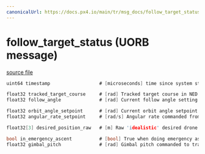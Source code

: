 ```yaml
---
canonicalUrl: https://docs.px4.io/main/tr/msg_docs/follow_target_status
---
```


# follow_target_status (UORB message)



[source file](https://github.com/PX4/PX4-Autopilot/blob/release/1.13/msg/follow_target_status.msg)

```c
uint64 timestamp                  # [microseconds] time since system start

float32 tracked_target_course     # [rad] Tracked target course in NED local frame (North is course zero)
float32 follow_angle              # [rad] Current follow angle setting

float32 orbit_angle_setpoint      # [rad] Current orbit angle setpoint from the smooth trajectory generator
float32 angular_rate_setpoint     # [rad/s] Angular rate commanded from Jerk-limited Orbit Angle trajectory for Orbit Angle

float32[3] desired_position_raw   # [m] Raw 'idealistic' desired drone position if a drone could teleport from place to places

bool in_emergency_ascent          # [bool] True when doing emergency ascent (when distance to ground is below safety altitude)
float32 gimbal_pitch              # [rad] Gimbal pitch commanded to track target in the center of the frame

```
